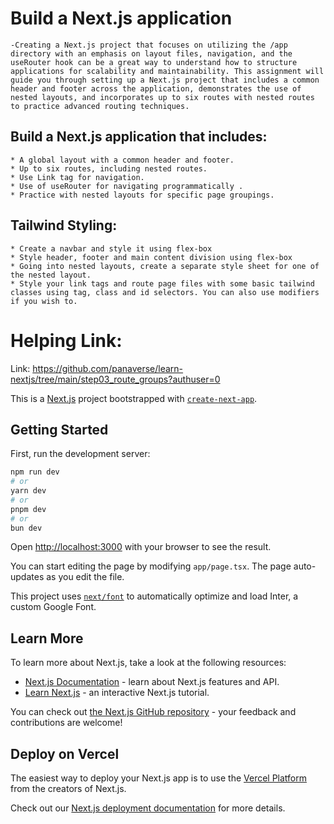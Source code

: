 # Build a Next.js application
    -Creating a Next.js project that focuses on utilizing the /app directory with an emphasis on layout files, navigation, and the useRouter hook can be a great way to understand how to structure applications for scalability and maintainability. This assignment will guide you through setting up a Next.js project that includes a common header and footer across the application, demonstrates the use of nested layouts, and incorporates up to six routes with nested routes to practice advanced routing techniques.
## Build a Next.js application that includes:
    * A global layout with a common header and footer.
    * Up to six routes, including nested routes.
    * Use Link tag for navigation.
    * Use of useRouter for navigating programmatically .
    * Practice with nested layouts for specific page groupings.
## Tailwind Styling:
    * Create a navbar and style it using flex-box
    * Style header, footer and main content division using flex-box
    * Going into nested layouts, create a separate style sheet for one of the nested layout.
    * Style your link tags and route page files with some basic tailwind classes using tag, class and id selectors. You can also use modifiers if you wish to.
# Helping Link:
Link: https://github.com/panaverse/learn-nextjs/tree/main/step03_route_groups?authuser=0

This is a [Next.js](https://nextjs.org/) project bootstrapped with [`create-next-app`](https://github.com/vercel/next.js/tree/canary/packages/create-next-app).

## Getting Started

First, run the development server:

```bash
npm run dev
# or
yarn dev
# or
pnpm dev
# or
bun dev
```

Open [http://localhost:3000](http://localhost:3000) with your browser to see the result.

You can start editing the page by modifying `app/page.tsx`. The page auto-updates as you edit the file.

This project uses [`next/font`](https://nextjs.org/docs/basic-features/font-optimization) to automatically optimize and load Inter, a custom Google Font.

## Learn More

To learn more about Next.js, take a look at the following resources:

- [Next.js Documentation](https://nextjs.org/docs) - learn about Next.js features and API.
- [Learn Next.js](https://nextjs.org/learn) - an interactive Next.js tutorial.

You can check out [the Next.js GitHub repository](https://github.com/vercel/next.js/) - your feedback and contributions are welcome!

## Deploy on Vercel

The easiest way to deploy your Next.js app is to use the [Vercel Platform](https://vercel.com/new?utm_medium=default-template&filter=next.js&utm_source=create-next-app&utm_campaign=create-next-app-readme) from the creators of Next.js.

Check out our [Next.js deployment documentation](https://nextjs.org/docs/deployment) for more details.
